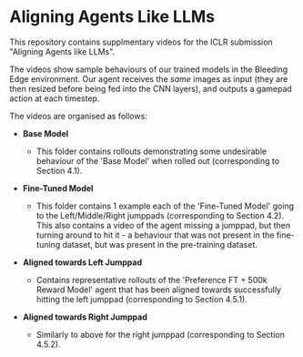 # Aligning Agents Like LLMs
This repository contains supplmentary videos for the ICLR submission "Aligning Agents like LLMs".

The videos show sample behaviours of our trained models in the Bleeding Edge environment. Our agent receives the *same* images as input (they are then resized before being fed into the CNN layers), and outputs a gamepad action at each timestep.

The videos are organised as follows:

- **Base Model**
  
  - This folder contains rollouts demonstrating some undesirable behaviour of the 'Base Model' when rolled out (corresponding to Section 4.1).

- **Fine-Tuned Model**
  - This folder contains 1 example each of the 'Fine-Tuned Model' going to the Left/Middle/Right jumppads (corresponding to Section 4.2). This also contains a video of the agent missing a jumppad, but then turning around to hit it - a behaviour that was not present in the fine-tuning dataset, but was present in the pre-training dataset.

- **Aligned towards Left Jumppad**

  - Contains representative rollouts of the 'Preference FT + 500k Reward Model' agent that has been aligned towards successfully hitting the left jumppad (corresponding to Section 4.5.1).

- **Aligned towards Right Jumppad**

  - Similarly to above for the right jumppad (corresponding to Section 4.5.2).



